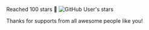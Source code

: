 Reached 100 stars 🥳 ![GitHub User's stars](https://img.shields.io/github/stars/benhaotang?style=for-the-badge)

Thanks for supports from all awesome people like you!
